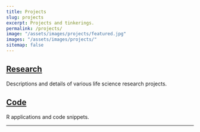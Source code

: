 ```yaml
---
title: Projects
slug: projects
excerpt: Projects and tinkerings.
permalink: /projects/
image: "/assets/images/projects/featured.jpg"
images: "/assets/images/projects/"
sitemap: false
---
```


## [Research](research/)

Descriptions and details of various life science research projects.

## [Code](code/)

R applications and code snippets.

***

